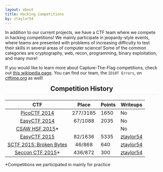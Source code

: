 ```yaml
---
layout: about
title: Hacking Competitions
by: ztaylor54
---
```

<style>
  h2 {
      margin-top: 10px;
		 	text-align: center;
		 	border-bottom: 1px solid #eee;
		 	padding-bottom: 0.3em;
  }
</style>
In addition to our current projects, we have a CTF team where we compete in hacking competitions! We mainly participate in jeopardy-style events, where teams are presented with problems of increasing difficulty to test their skills in several areas of computer science! Some of the common categories are cryptography, web, recon, programming, binary exploitation, and many more!

If you would like to learn more about Capture-The-Flag competitions, check out [this wikipedia page](https://en.wikipedia.org/wiki/Capture_the_flag#Computer_security). You can find our team, the `ID10T Errors`, on [ctftime.org](https://ctftime.org/team/21165) as well!

## Competition History

|           CTF                   |   Place  | Points  | Writeups       |
|:-------------------------------:|:--------:|---------|----------------|
| [PicoCTF 2014][ctf1]            | 277/3185 |  1650   | No             |
| [EasyCTF 2014][ctf2]            | 67/1088  |  2035   | No             |
| [CSAW HSF 2015][ctf3]*          |          |         | No             |
| [EasyCTF 2015][ctf4]            | 82/1636  |  5335   | [ztaylor54][1] |
| [SCTF 2015: Broken Bytes][ctf5] | 46/868   |  640    | [ztaylor54][2] |
| [Seccon CTF 2015][ctf6]*        | 436/872  |  300    | [ztaylor54][3] |
  
[1]: https://github.com/ztaylor54/CTF/tree/master/EasyCTF%202015  "EasyCTF 2015 Writeups"
[2]: https://github.com/ztaylor54/CTF/tree/master/sctf  "SCTF 2015 Writeups"
[3]: https://github.com/ztaylor54/CTF/tree/master/seccon-ctf-2015 "Seccon CTF 2015 Writeups"

[ctf1]: https://picoctf.com/ "PicoCTF 2014"
[ctf2]: https://2014.easyctf.com/ "EasyCTF 2014"
[ctf3]: https://hsf.csaw.io/ "CSAW HSF 2015"
[ctf4]: https://easyctf.com/ "EasyCTF 2015"
[ctf5]: http://sctf.io/ "SCTF 2015: Broken Bytes"
[ctf6]: http://ctf.seccon.jp/ "Seccon CTF 2015"

*Competitions we participated in mainly for practice
